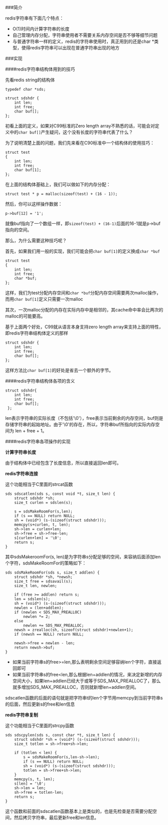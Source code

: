 ###简介

redis字符串有下面几个特点：

- O(1)时间内计算字符串的长度
- 自己管理内存分配，字符串使用者不需要关系内存空间是否不够等细节问题
- 与普通字符串一样的定义，redis的字符串使用时，真正用到的还是char *类型，使得redis字符串可以出现在普通字符串出现的地方

###实现

####redis字符串结构体用到的技巧

先看redis string的结构体

	typedef char *sds;

	struct sdshdr {
    	int len;
    	int free;
    	char buf[];
	};

初看上面的定义，如果对C99标准的Zero length array不熟悉的话，可能会对定义中的`char buf[]`产生疑问，这个没有长度的字符串代表了什么？

为了说明清楚上面的问题，我们先来看在C90标准中一个结构体的使用技巧：

    struct test
    {
        int len;
        int free;
        char buf[1];
    };

在上面的结构体基础上，我们可以做如下的内存分配：

    struct test * p = malloc(sizeof(test) + (16 - 1));

然后，你可以这样操作数据：

    p->buf[12] = '1';

就像buf指向了一个数组一样，即`sizeof(test) + (16-1)`后面的16-1就是p->buf指向的空间。

那么，为什么需要这种技巧呢？

首先，如果我们用一般的实现，我们可能会把`char buf[1]`的定义换成`char *buf`

    struct test
    {
        int len;
        int free;
        char *buf;
    };

这样，我们为test分配内存空间和`char *buf`分配内存空间需要两次malloc操作，而用`char buf[1]`定义只需要一次malloc

其次，一次malloc分配的内存在实际内存中是相邻的，其cache命中率会比两次的malloc的可能要高。

基于上面两个好处，C99就从语言本身支持zero length array来支持上面的特性，即redis字符串结构体定义的那样

    struct sdshdr {
    	int len;
    	int free;
    	char buf[];
	};

这样方法比`char buf[1]`的好处是省去一个额外的字节。

####redis字符串结构体各项的含义

    struct sdshdr{
        int len;
        int free;
        char buf[];
     };

len表示字符串的实际长度（不包括'\0'），free表示当前剩余的内存空间，buf则是存储字符串的起始地址。由于'\0'的存在，所以，字符串buf所指向的实际内存空间为 len + free + 1。

####redis字符串各项操作的实现

**计算字符串长度**

由于结构体中已经包含了长度信息，所以直接返回len即可。

**redis字符串连接**

这个功能相当于C里面的strcat函数

    sds sdscatlen(sds s, const void *t, size_t len) {
        struct sdshdr *sh;
        size_t curlen = sdslen(s);

        s = sdsMakeRoomFor(s,len);
        if (s == NULL) return NULL;
        sh = (void*) (s-(sizeof(struct sdshdr)));
        memcpy(s+curlen, t, len);
        sh->len = curlen+len;
        sh->free = sh->free-len;
        s[curlen+len] = '\0';
        return s;
    }

其中sdsMakeroomFor(s, len)是为字符串s分配足够的空间，来容纳后面添加len个字符，sdsMakeRoomFor的策略如下：

    sds sdsMakeRoomFor(sds s, size_t addlen) {
        struct sdshdr *sh, *newsh;
        size_t free = sdsavail(s);
        size_t len, newlen;

        if (free >= addlen) return s;
        len = sdslen(s);
        sh = (void*) (s-(sizeof(struct sdshdr)));
        newlen = (len+addlen);
        if (newlen < SDS_MAX_PREALLOC)
            newlen *= 2;
        else
            newlen += SDS_MAX_PREALLOC;
        newsh = zrealloc(sh, sizeof(struct sdshdr)+newlen+1);
        if (newsh == NULL) return NULL;

        newsh->free = newlen - len;
        return newsh->buf;
    }

- 如果当前字符串s的free>=len,那么表明剩余空间足够容纳len个字符，直接返回即可
- 如果当前字符串s的free<len,那么根据len+addlen的情况，来决定新增的内存空间大小，如果len+addlen已经大于或等于SDS_MAX_PREALLOC了，那么就多增加SDS_MAX_PREALLOC，否则就新增len+addlen空间。

sdscatlen函数的后面的语句就是把字符串t的len个字节用memcpy到当前字符串s的后面，然后更新s的free和len信息

**redis字符串复制**

这个功能相当于C里面的strcpy函数

	sds sdscpylen(sds s, const char *t, size_t len) {
    	struct sdshdr *sh = (void*) (s-(sizeof(struct sdshdr)));
    	size_t totlen = sh->free+sh->len;

    	if (totlen < len) {
        	s = sdsMakeRoomFor(s,len-sh->len);
        	if (s == NULL) return NULL;
        	sh = (void*) (s-(sizeof(struct sdshdr)));
        	totlen = sh->free+sh->len;
    	}
    	memcpy(s, t, len);
    	s[len] = '\0';
    	sh->len = len;
    	sh->free = totlen-len;
    	return s;
	}

这个函数和前面的sdscatlen函数基本上是类似的，也是先检查是否需要分配空间，然后拷贝字符串，最后更新free和len信息。

